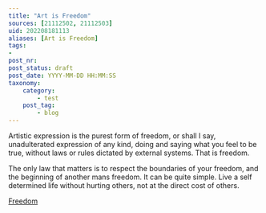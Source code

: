```yaml
---
title: "Art is Freedom"
sources: [21112502, 21112503]
uid: 202208181113
aliases: [Art is Freedom]
tags:
-
post_nr:
post_status: draft
post_date: YYYY-MM-DD HH:MM:SS
taxonomy:
    category:
        - test
    post_tag:
        - blog
---
```


Artistic expression is the purest form of freedom, or shall I say, unadulterated expression of any kind, doing and saying what you feel to be true, without laws or rules dictated by external systems. That is freedom.

The only law that matters is to respect the boundaries of your freedom, and the beginning of another mans freedom. It can be quite simple. Live a self determined life without hurting others, not at the direct cost of others.

[Freedom](202108131322.md)